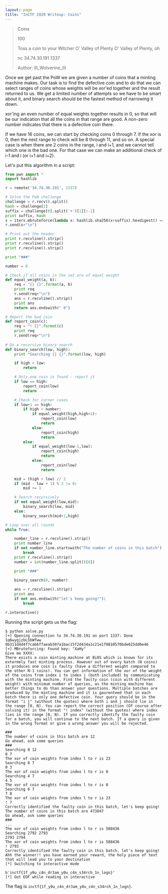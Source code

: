 ```yaml
---
layout: page
title: "InCTF 2020 Writeup: Coins"
---
```


> Coins
> 
> 100
> 
> Toss a coin to your Witcher O' Valley of Plenty O' Valley of Plenty, oh
> 
> nc 34.74.30.191 1337
> 
> Author: III_Wolverine_III

Once we get past the PoW we are given a number of coins that a minting machine makes. Our task is to find the defective coin and to do that we can select ranges of coins whose weights will be xor'ed together and the result returned to us. We get a limited number of attempts so we have to be smart about it, and binary search should be the fastest method of narrowing it down.

xor'ing an even number of equal weights together results in 0, so that will be our indication that all the coins in that range are good. A non-zero number indicates that there is a defective coin there.

If we have 16 coins, we can start by checking coins 0 through 7. If the xor is 0, then the next range to check will be 8 through 11, and so on. A special case is when there are 2 coins in the range, i and i+1, and we cannot tell which one is the bad one. For that case we can make an additional check of i-1 and i (or i+1 and i+2).

Let's put this algorithm in a script:

```python
from pwn import *
import hashlib

r = remote('34.74.30.191', 1337)

# Solve the PoW challenge
challenge = r.recv().split()
hash = challenge[2]
suffix = challenge[0].split('+')[1][:-1]
print suffix, hash
s = iters.mbruteforce(lambda x: hashlib.sha256(x+suffix).hexdigest() == hash, string.letters+string.digits, 4, 'fixed')
r.send(s+"\n")

# Print out the header
print r.recvline().strip()
print r.recvline().strip()
print r.recvline().strip()

print "###"

number = 0

# Check if all coins in the set are of equal weight
def equal_weight(a, b):
	req = "{} {}".format(a, b)
	print req
	r.send(req+"\n")
	ans = r.recvline().strip()
	print ans
	return ans.endswith(" 0")

# Report the bad coin
def report_coin(c):
	req = "! {}".format(c)
	print req
	r.send(req+"\n")
	
# Do a recursive binary search
def binary_search(low, high): 
	print "Searching {} {}".format(low, high)

	if high < low:
		return

	# Only one coin is found - report it
	if low == high:
		report_coin(low)
		return

	# Check for corner cases
	if low+1 == high:
		if high < number:
			if equal_weight(high,high+1):
				report_coin(low)
				return
			else:
				report_coin(high)
				return
		else:
			if equal_weight(low-1,low):
				report_coin(high)
				return
			else:
				report_coin(low)
				return

	mid = (high + low) // 2
	if (mid - low + 1) % 2 != 0:
		mid += 1

	# Search recursively
	if not equal_weight(low,mid):
		binary_search(low, mid) 
	else:
		binary_search(mid+1,high) 

# Loop over all rounds
while True:

	number_line = r.recvline().strip()
	print number_line
	if not number_line.startswith("The number of coins in this batch"):
		break
	print r.recvline().strip()
	number = int(number_line.split()[8])

	print "###"

	binary_search(0, number)
			
	ans = r.recvline().strip()
	print ans
	if not ans.endswith("let's keep going!"):
		break

r.interactive()
```

Running the script gets us the flag:

```
$ python solve.py 
[+] Opening connection to 34.74.30.191 on port 1337: Done
1q6wygjzbL5bWfww 9b311d4d4f7ca66ffaeab307a1bac15f2d434a1c21e1f0810570bde025dd0e46
[+] MBruteforcing: Found key: "XaHy"
Give me XXXX:
There exists a coin minting machine at Bi0S which is known for its 
extermely fast minting process. However out of every batch (N coins) 
it produces one coin is faulty (have a different weight compared to 
the other N-1 coins). You can get information of the xor of the weight 
of the coins from index i to index j (both included) by communicating 
with the minting machine. Find the faulty coin (coin with different 
weight) with minimum number of queries, as the minting machine has 
better things to do than answer your questions. Multiple batches are 
produced by the minting machine and it is gaurenteed that in each 
batch there is only one defective coin. Your query should be in the 
format "i j" (without the quotes) where both i and j should lie in 
the range [0, N). You can report the correct position (Of course after 
solving it) in the format "! index" (without the quotes) where index 
lies in the range [0, N). If you correctly identify the faulty coin 
for a batch, you will continue to the next batch. If a query is given 
in the wrong format or give a wrong answer you will be rejected.

###
The number of coins in this batch are 12
Go ahead, ask some queries
###
Searching 0 12
0 7
The xor of coin weights from index l to r is 23
Searching 0 7
0 3
The xor of coin weights from index l to r is 0
Searching 4 7
4 5
The xor of coin weights from index l to r is 0
Searching 6 7
7 8
The xor of coin weights from index l to r is 23
! 7
Correctly identified the faulty coin in this batch, let's keep going!
The number of coins in this batch are 473847
Go ahead, ask some queries
###
...
The xor of coin weights from index l to r is 588436
Searching 2792 2793
2793 2794
The xor of coin weights from index l to r is 588436
! 2793
Correctly identified the faulty coin in this batch, let's keep going!
Ahh the winner!! you have earned your reward, the holy piece of text that will lead you to your destination
[*] Switching to interactive mode

b'inctf{1f_y0u_c4n_dr3am_y0u_c4n_s34rch_1n_logn}'
[*] Got EOF while reading in interactive
```


The flag is ```inctf{1f_y0u_c4n_dr3am_y0u_c4n_s34rch_1n_logn}```.